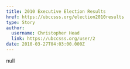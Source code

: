 ```yaml
---
title: 2010 Executive Election Results 
href: https://ubccsss.org/election2010results
type: Story
author:
  username: Christopher Head
  link: https://ubccsss.org/user/2
date: 2010-03-27T04:03:00.000Z
---
```


null